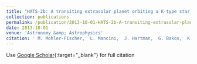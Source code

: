 ```yaml
---
title: "HATS-2b: A transiting extrasolar planet orbiting a K-type star showing starspot activity"
collection: publications
permalink: /publication/2013-10-01-HATS-2b-A-transiting-extrasolar-planet-orbiting-a-K-type-star-showing-starspot-activity
date: 2013-10-01
venue: 'Astronomy &amp; Astrophysics'
citation: ' M. Mohler-Fischer,  L. Mancini,  J. Hartman,  G. Bakos,  K. Penev,  D. Bayliss,  A. Jordán,  Z. Csubry,  G. Zhou,  M. Rabus,  N. Nikolov,  R. Brahm,  N. Espinoza,  L. Buchhave,  B. Béky,  V. Suc,  B. Csák,  T. Henning,  D. Wright,  C. Tinney,  B. Addison,  B. Schmidt,  R. Noyes,  I. Papp,  J. Lázár,  P. Sári,  P. Conroy, &quot;HATS-2b: A transiting extrasolar planet orbiting a K-type star showing starspot activity.&quot; Astronomy &amp;amp; Astrophysics, 2013.'
---
```

Use [Google Scholar](https://scholar.google.com/scholar?q=HATS+2b:+A+transiting+extrasolar+planet+orbiting+a+K+type+star+showing+starspot+activity){:target="_blank"} for full citation